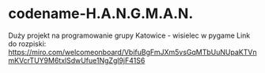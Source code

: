 # codename-H.A.N.G.M.A.N.
Duży projekt na programowanie grupy Katowice - wisielec w pygame
Link do rozpiski:
https://miro.com/welcomeonboard/VbifuBgFmJXm5vsGqMTbUuNUpaKTVnmKVcrTUY9M6txlSdwUfue1NgZgl9jF41S6

